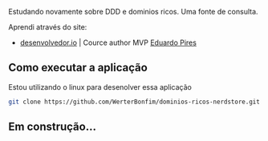 Estudando novamente sobre DDD e dominios ricos. Uma fonte de consulta.

Aprendi através do site:
* [desenvolvedor.io][dev.io] | Cource author MVP [Eduardo Pires][eduardo] 


[dev.io]:https://desenvolvedor.io/
[eduardo]:https://github.com/EduardoPires




## Como executar a aplicação

Estou utilizando o linux para desenolver essa aplicação


```bash
git clone https://github.com/WerterBonfim/dominios-ricos-nerdstore.git
```

## Em construção...
